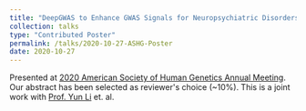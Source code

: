 ```yaml
---
title: "DeepGWAS to Enhance GWAS Signals for Neuropsychiatric Disorders via Deep Neural Network"
collection: talks
type: "Contributed Poster"
permalink: /talks/2020-10-27-ASHG-Poster
date: 2020-10-27
---
```


Presented at [2020 American Society of Human Genetics Annual Meeting](https://www.ashg.org/2020meeting/). Our abstract has been selected as reviewer's choice (~10%).
This is a joint work with [Prof. Yun Li](https://yunliweb.its.unc.edu/) et. al.

